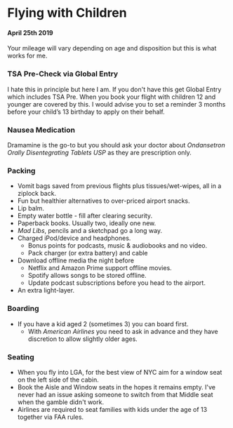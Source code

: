 # Flying with Children
#### April 25th 2019

Your mileage will vary depending on age and disposition but this is what works for me.

### TSA Pre-Check via Global Entry
I hate this in principle but here I am. If you don't have this get Global Entry which includes TSA Pre. When you book your flight with children 12 and younger are covered by this. I would advise you to set a reminder 3 months before your child’s 13 birthday to apply on their behalf.

### Nausea Medication
Dramamine is the go-to but you should ask your doctor about _Ondansetron Orally Disentegrating Tablets USP_ as they are prescription only. 

### Packing
* Vomit bags saved from previous flights plus tissues/wet-wipes, all in a ziplock back.
* Fun but healthier alternatives to over-priced airport snacks.
* Lip balm.
* Empty water bottle - fill after clearing security.
* Paperback books. Usually two, ideally one new.
* _Mad Libs_, pencils and a sketchpad go a long way.
* Charged iPod/device and headphones.
  * Bonus points for podcasts, music & audiobooks and no video.
  * Pack charger (or extra battery) and cable
* Download offline media the night before
    * Netflix and Amazon Prime support offline movies.
    * Spotify allows songs to be stored offline.
    * Update podcast subscriptions before you head to the airport.
* An extra light-layer.

### Boarding
* If you have a kid aged 2 (sometimes 3) you can board first.
  * With _American Airlines_ you need to ask in advance and they have discretion to allow slightly older ages.

### Seating
* When you fly into LGA, for the best view of NYC aim for a window seat on the left side of the cabin.
* Book the Aisle and Window seats in the hopes it remains empty. I've never had an issue asking someone to switch from that Middle seat when the gamble didn't work.
* Airlines are required to seat families with kids under the age of 13 together via FAA rules.

